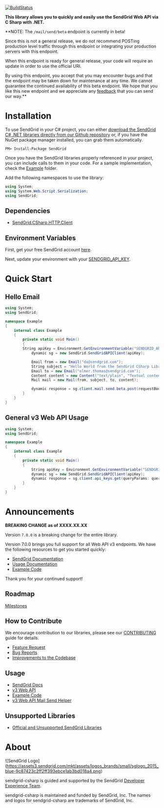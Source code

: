 ﻿[![BuildStatus](https://travis-ci.org/sendgrid/sendgrid-csharp.png?branch=v3beta)](https://travis-ci.org/sendgrid/sendgrid-csharp)

**This library allows you to quickly and easily use the SendGrid Web API via C Sharp with .NET.**

**NOTE: The `/mail/send/beta` endpoint is currently in beta!

Since this is not a general release, we do not recommend POSTing production level traffic through this endpoint or integrating your production servers with this endpoint. 

When this endpoint is ready for general release, your code will require an update in order to use the official URI.

By using this endpoint, you accept that you may encounter bugs and that the endpoint may be taken down for maintenance at any time. We cannot guarantee the continued availability of this beta endpoint. We hope that you like this new endpoint and we appreciate any [feedback](dx+mail-beta@sendgrid.com) that you can send our way.**

# Installation

To use SendGrid in your C# project, you can either <a href="https://github.com/sendgrid/sendgrid-csharp.git">download the SendGrid C# .NET libraries directly from our Github repository</a> or, if you have the NuGet package manager installed, you can grab them automatically.

```
PM> Install-Package SendGrid 
```

Once you have the SendGrid libraries properly referenced in your project, you can include calls to them in your code. 
For a sample implementation, check the [Example](https://github.com/sendgrid/sendgrid-csharp/tree/master/SendGrid/Example) folder.

Add the following namespaces to use the library:
```csharp
using System;
using System.Web.Script.Serialization;
using SendGrid;
```

## Dependencies

- [SendGrid.CSharp.HTTP.Client](https://github.com/sendgrid/csharp-http-client)

## Environment Variables 

First, get your free SendGrid account [here](https://sendgrid.com/free?source=sendgrid-csharp).

Next, update your environment with your [SENDGRID_API_KEY](https://app.sendgrid.com/settings/api_keys).

# Quick Start

## Hello Email

```csharp
using System;
using SendGrid;

namespace Example
{
    internal class Example
    {
        private static void Main()
        {
	    String apiKey = Environment.GetEnvironmentVariable("SENDGRID_APIKEY", EnvironmentVariableTarget.User);
            dynamic sg = new SendGrid.SendGridAPIClient(apiKey);

            Email from = new Email("dx@sendgrid.com");
            String subject = "Hello World from the SendGrid CSharp Library";
            Email to = new Email("elmer.thomas@sendgrid.com");
            Content content = new Content("text/plain", "Textual content");
            Mail mail = new Mail(from, subject, to, content);

            dynamic response = sg.client.mail.send.beta.post(requestBody: mail.Get());
        }
    }
}
```

## General v3 Web API Usage

```csharp
using System;
using SendGrid;

namespace Example
{
    internal class Example
    {
        private static void Main()
        {
            String apiKey = Environment.GetEnvironmentVariable("SENDGRID_APIKEY", EnvironmentVariableTarget.User);
            dynamic sg = new SendGrid.SendGridAPIClient(apiKey);
            dynamic response = sg.client.api_keys.get(queryParams: queryParams);
        }
    }
}
```

# Announcements

**BREAKING CHANGE as of XXXX.XX.XX**

Version `7.0.0` is a breaking change for the entire library.

Version 7.0.0 brings you full support for all Web API v3 endpoints. We
have the following resources to get you started quickly:

-   [SendGrid
    Documentation](https://sendgrid.com/docs/API_Reference/Web_API_v3/index.html)
-   [Usage
    Documentation](https://github.com/sendgrid/sendgrid-csharp/blob/master/USAGE.md)
-   [Example
    Code](https://github.com/sendgrid/sendgrid-csharp/blob/master/Example)

Thank you for your continued support!

## Roadmap

[Milestones](https://github.com/sendgrid/sendgrid-csharp/milestones)

## How to Contribute

We encourage contribution to our libraries, please see our [CONTRIBUTING](https://github.com/sendgrid/sendgrid-csharp/blob/master/CONTRIBUTING.md) guide for details.

* [Feature Request](https://github.com/sendgrid/sendgrid-csharp/tree/v3beta/CONTRIBUTING.md#feature_request)
* [Bug Reports](https://github.com/sendgrid/sendgrid-csharp/tree/v3beta/CONTRIBUTING.md#submit_a_bug_report)
* [Improvements to the Codebase](https://github.com/sendgrid/sendgrid-csharp/tree/v3beta/CONTRIBUTING.md#improvements_to_the_codebase)

## Usage

- [SendGrid Docs](https://sendgrid.com/docs/API_Reference/index.html)
- [v3 Web API](https://github.com/sendgrid/sendgrid-csharp/tree/v3beta/USAGE.md)
- [Example Code](https://github.com/sendgrid/sendgrid-csharp/tree/v3beta/examples)
- [v3 Web API Mail Send Helper](https://github.com/sendgrid/sendgrid-csharp/tree/v3beta/SendGrid/SendGrid/Helpers/Mail)

## Unsupported Libraries

- [Official and Unsupported SendGrid Libraries](https://sendgrid.com/docs/Integrate/libraries.html)

# About

![SendGrid Logo]
(https://assets3.sendgrid.com/mkt/assets/logos_brands/small/sglogo_2015_blue-9c87423c2ff2ff393ebce1ab3bd018a4.png)

sendgrid-csharp is guided and supported by the SendGrid [Developer Experience Team](mailto:dx@sendgrid.com).

sendgrid-csharp is maintained and funded by SendGrid, Inc. The names and logos for sendgrid-csharp are trademarks of SendGrid, Inc.

